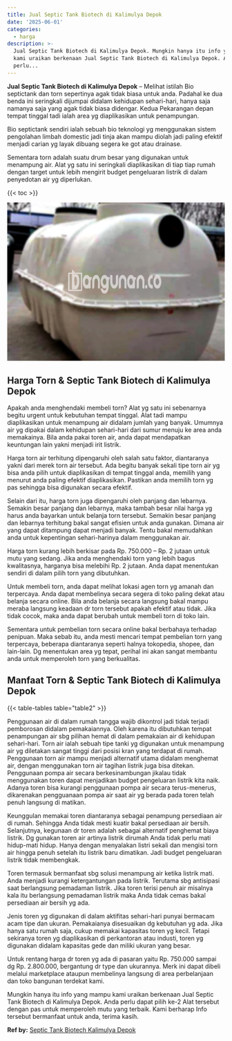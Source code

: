 ```yaml
---
title: Jual Septic Tank Biotech di Kalimulya Depok
date: '2025-06-01'
categories:
  - harga
description: >-
  Jual Septic Tank Biotech di Kalimulya Depok. Mungkin hanya itu info yang mampu
  kami uraikan berkenaan Jual Septic Tank Biotech di Kalimulya Depok. Anda
  perlu...
---
```


**Jual Septic Tank Biotech di Kalimulya Depok** – Melihat istilah Bio septictank dan torn sepertinya agak tidak biasa untuk anda. Padahal ke dua benda ini seringkali dijumpai didalam kehidupan sehari-hari, hanya saja namanya saja yang agak tidak biasa didengar. Kedua Pekarangan depan tempat tinggal tadi ialah area yg diaplikasikan untuk penampungan.

Bio septictank sendiri ialah sebuah bio teknologi yg menggunakan sistem pengolahan limbah domestic jadi tinja akan mampu diolah jadi paling efektif menjadi carian yg layak dibuang segera ke got atau drainase.

Sementara torn adalah suatu drum besar yang digunakan untuk menampung air. Alat yg satu ini seringkali diaplikasikan di tiap tiap rumah dengan target untuk lebih mengirit budget pengeluaran listrik di dalam penyedotan air yg diperlukan.

{{< toc >}}

![Jual Septic Tank Biotech di Kalimulya Depok](/images/jual-bio-septictank-20.png)

## Harga Torn & Septic Tank Biotech di Kalimulya Depok

Apakah anda menghendaki membeli torn? Alat yg satu ini sebenarnya begitu urgent untuk kebutuhan tempat tinggal. Alat tadi mampu diaplikasikan untuk menampung air didalam jumlah yang banyak. Umumnya air yg dipakai dalam kehidupan sehari-hari dari sumur menuju ke area anda memakainya. Bila anda pakai toren air, anda dapat mendapatkan keuntungan lain yakni menjadi irit listrik.

Harga torn air terhitung dipengaruhi oleh salah satu faktor, diantaranya yakni dari merek torn air tersebut. Ada begitu banyak sekali tipe torn air yg bisa anda pilih untuk diaplikasikan di tempat tinggal anda, memilih yang menurut anda paling efektif diaplikasikan. Pastikan anda memilih torn yg pas sehingga bisa digunakan secara efektif.

Selain dari itu, harga torn juga dipengaruhi oleh panjang dan lebarnya. Semakin besar panjang dan lebarnya, maka tambah besar nilai harga yg harus anda bayarkan untuk belanja torn tersebut. Semakin besar panjang dan lebarnya terhitung bakal sangat efisien untuk anda gunakan. Dimana air yang dapat ditampung dapat menjadi banyak. Tentu bakal memudahkan anda untuk kepentingan sehari-harinya dalam menggunakan air.

Harga torn kurang lebih berkisar pada Rp. 750.000 – Rp. 2 jutaan untuk mutu yang sedang. Jika anda menghendaki torn yang lebih bagus kwalitasnya, harganya bisa melebihi Rp. 2 jutaan. Anda dapat menentukan sendiri di dalam pilih torn yang dibutuhkan.

Untuk membeli torn, anda dapat melihat lokasi agen torn yg amanah dan terpercaya. Anda dapat membelinya secara segera di toko paling dekat atau belanja secara online. Bila anda belanja secara langsung bakal mampu meraba langsung keadaan dr torn tersebut apakah efektif atau tidak. Jika tidak cocok, maka anda dapat berubah untuk membeli torn di toko lain.

Sementara untuk pembelian torn secara online bakal berbahaya terhadap penipuan. Maka sebab itu, anda mesti mencari tempat pembelian torn yang terpercaya, beberapa diantaranya seperti halnya tokopedia, shopee, dan lain-lain. Dg menentukan area yg tepat, perihal ini akan sangat membantu anda untuk memperoleh torn yang berkualitas.

## Manfaat Torn & Septic Tank Biotech di Kalimulya Depok

{{< table-tables table="table2" >}}

Penggunaan air di dalam rumah tangga wajib dikontrol jadi tidak terjadi pemborosan didalam pemakaiannya. Oleh karena itu dibutuhkan tempat penampungan air sbg pilihan hemat di dalam pemakaian air di kehidupan sehari-hari. Torn air ialah sebuah tipe tanki yg digunakan untuk menampung air yg diletakan sangat tinggi dari posisi kran yang terdapat di rumah. Penggunaan torn air mampu menjadi alternatif utama didalam menghemat air, dengan menggunakan torn air tagihan listrik juga bisa ditekan. Penggunaan pompa air secara berkesinambungan jikalau tidak menggunakan toren dapat menjadikan budget pengeluaran listrik kita naik. Adanya toren bisa kurangi penggunaan pompa air secara terus-menerus, dikarenakan pengguanaan pompa air saat air yg berada pada toren telah penuh langsung di matikan.

Keunggulan memakai toren diantaranya sebagai penampung persediaan air di rumah. Sehingga Anda tidak mesti kuatir bakal persediaan air bersih. Selanjutnya, kegunaan dr toren adalah sebagai alternatif penghemat biaya listrik. Dg gunakan toren air artinya listrik dirumah Anda tidak perlu mati hidup-mati hidup. Hanya dengan menyalakan listri sekali dan mengisi torn air hingga penuh setelah itu listrik baru dimatikan. Jadi budget pengeluaran listrik tidak membengkak.

Toren termasuk bermanfaat sbg solusi menampung air ketika listrik mati. Anda menjadi kurangi ketergantungan pada listrik. Terutama sbg antisipasi saat berlangsung pemadaman listrik. Jika toren terisi penuh air misalnya kala itu berlangsung pemadaman listrik maka Anda tidak cemas bakal persediaan air bersih yg ada.

Jenis toren yg digunakan di dalam aktifitas sehari-hari punyai bermacam acam tipe dan ukuran. Pemakaianya disesuaikan dg kebutuhan yg ada. Jika hanya satu rumah saja, cukup memakai kapasitas toren yg kecil. Tetapi sekiranya toren yg diaplikasikan di perkantoran atau industi, toren yg digunakan didalam kapasitas gede dan miliki ukuran yang besar.

Untuk rentang harga dr toren yg ada di pasaran yaitu Rp. 750.000 sampai dg Rp. 2.800.000, bergantung dr type dan ukurannya. Merk ini dapat dibeli melalui marketplace ataupun membelinya langsung di area perbelanjaan dan toko bangunan terdekat kami.

Mungkin hanya itu info yang mampu kami uraikan berkenaan Jual Septic Tank Biotech di Kalimulya Depok. Anda perlu dapat pilih ke-2 Alat tersebut dengan pas untuk memperoleh mutu yang terbaik. Kami berharap Info tersebut bermanfaat untuk anda, terima kasih.

**Ref by:** [Septic Tank Biotech Kalimulya Depok](https://id.wikipedia.org/wiki/Septic)
